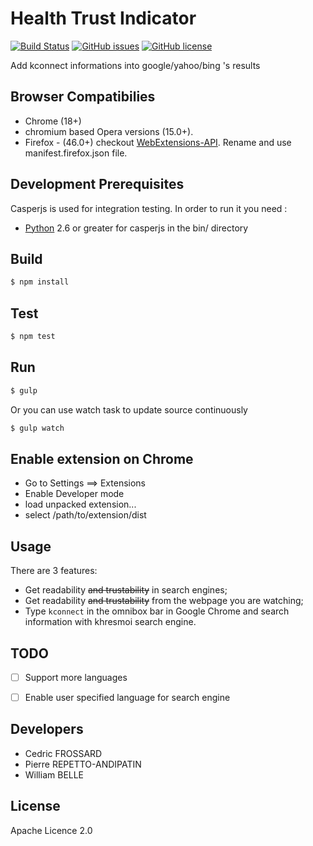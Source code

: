 Health Trust Indicator
======================

[![Build Status](https://travis-ci.org/healthonnet/hon-kconnect-chrome-extension.svg?branch=master)](https://travis-ci.org/healthonnet/hon-kconnect-chrome-extension)
[![GitHub issues](https://img.shields.io/github/issues/healthonnet/HON-Health-Trust-Indicator.svg)](https://github.com/healthonnet/HON-Health-Trust-Indicator/issues)
[![GitHub license](https://img.shields.io/badge/license-Apache%202-blue.svg)](https://raw.githubusercontent.com/healthonnet/HON-Health-Trust-Indicator/master/LICENSE)

Add kconnect informations into google/yahoo/bing 's results


Browser Compatibilies
-----
 - Chrome (18+)
 - chromium based Opera versions (15.0+).
 - Firefox - (46.0+) checkout [WebExtensions-API](https://developer.mozilla.org/en-US/Add-ons/WebExtensions). Rename and use manifest.firefox.json file.

Development Prerequisites
-----
Casperjs is used for integration testing. In order to run it you need :
 - [Python](https://www.python.org/)  2.6 or greater for casperjs in the bin/ directory

Build
-----

```bash
$ npm install
```

Test
----

```bash
$ npm test
```

Run
---

```bash
$ gulp
```

Or you can use watch task to update source continuously

```bash
$ gulp watch
```

Enable extension on Chrome
-------------

 - Go to Settings ==> Extensions
 - Enable Developer mode
 - load unpacked extension...
 - select /path/to/extension/dist

Usage
-----

There are 3 features:
 - Get readability ~~and trustability~~ in search engines;
 - Get readability ~~and trustability~~ from the webpage you are watching;
 - Type ```kconnect``` in the omnibox bar in Google Chrome and search information with khresmoi search engine.

TODO
-----------
 - [ ] Support more languages
 - [ ] Enable user specified language for search engine


Developers
-----------

 - Cedric FROSSARD
 - Pierre REPETTO-ANDIPATIN
 - William BELLE

License
-------
Apache Licence 2.0
